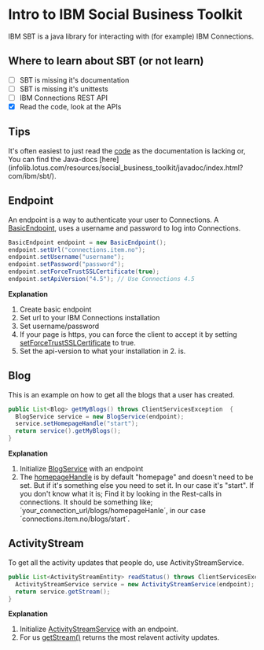# Intro to IBM Social Business Toolkit

IBM SBT is a java library for interacting with (for example) IBM Connections.

## Where to learn about SBT (or not learn)

 - [ ] SBT is missing it's documentation
 - [ ] SBT is missing it's unittests
 - [ ] IBM Connections REST API
 - [x] Read the code, look at the APIs

## Tips

It's often easiest to just read the [code](http://mvnrepository.com/artifact/com.ibm.sbt/com.ibm.sbt.core) as the documentation is lacking or,
You can find the Java-docs [here] (infolib.lotus.com/resources/social_business_toolkit/javadoc/index.html?com/ibm/sbt/).


## Endpoint

An endpoint is a way to authenticate your user to Connections. A [BasicEndpoint](http://infolib.lotus.com/resources/social_business_toolkit/javadoc/com/ibm/sbt/services/endpoints/BasicEndpoint.html), uses a username and password to log into Connections.

```java
BasicEndpoint endpoint = new BasicEndpoint();
endpoint.setUrl("connections.item.no");
endpoint.setUsername("username");
endpoint.setPassword("password");
endpoint.setForceTrustSSLCertificate(true);
endpoint.setApiVersion("4.5"); // Use Connections 4.5
```

**Explanation**
  1. Create basic endpoint
  2. Set url to your IBM Connections installation
  3. Set username/password
  4. If your page is https, you can force the client to accept it by setting [setForceTrustSSLCertificate](http://infolib.lotus.com/resources/social_business_toolkit/javadoc/com/ibm/sbt/services/endpoints/AbstractEndpoint.html#setForceTrustSSLCertificate%28boolean%29) to true.
  5. Set the api-version to what your installation in 2. is.

## Blog

This is an example on how to get all the blogs that a user has created. 

```java
public List<Blog> getMyBlogs() throws ClientServicesException  {
  BlogService service = new BlogService(endpoint);
  service.setHomepageHandle("start");
  return service().getMyBlogs();
}
```
**Explanation**
  1. Initialize [BlogService](http://infolib.lotus.com/resources/social_business_toolkit/javadoc/com/ibm/sbt/services/client/connections/blogs/BlogService.html) with an endpoint
  2. The [homepageHandle](http://infolib.lotus.com/resources/social_business_toolkit/javadoc/com/ibm/sbt/services/client/connections/blogs/BlogService.html#setHomepageHandle%28java.lang.String%29) is by default "homepage" and doesn't need to be set. But if it's something else you need to set it.  In our case it's "start". If you don't know what it is; Find it by looking in the Rest-calls in connections. It should be something like; ´your_connection_url/blogs/homepageHanle´, in our case ´connections.item.no/blogs/start´. 

## ActivityStream 

To get all the activity updates that people do, use ActivityStreamService.

```java
public List<ActivityStreamEntity> readStatus() throws ClientServicesException, ActivityStreamServiceException {
  ActivityStreamService service = new ActivityStreamService(endpoint);
  return service.getStream();
}
```
**Explanation**
  1. Initialize [ActivityStreamService](http://infolib.lotus.com/resources/social_business_toolkit/javadoc/com/ibm/sbt/services/client/connections/activitystreams/ActivityStreamService.html) with an endpoint.
  2. For us [getStream()](http://infolib.lotus.com/resources/social_business_toolkit/javadoc/com/ibm/sbt/services/client/connections/activitystreams/ActivityStreamService.html#getStream%28%29) returns the most relavent activity updates.


